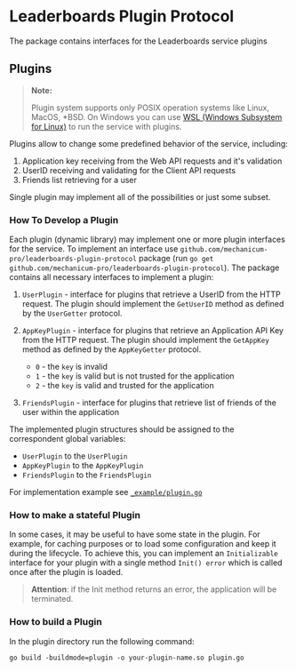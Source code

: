 # Leaderboards Plugin Protocol

The package contains interfaces for the Leaderboards service plugins

## Plugins

> **Note:**
>
> Plugin system supports only POSIX operation systems like Linux, MacOS, *BSD. On Windows you can use [WSL (Windows Subsystem for Linux)](https://learn.microsoft.com/en-us/windows/wsl/) to run the service with plugins.

Plugins allow to change some predefined behavior of the service, including:

1. Application key receiving from the Web API requests and it's validation
2. UserID receiving and validating for the Client API requests
3. Friends list retrieving for a user

Single plugin may implement all of the possibilities or just some subset.

### How To Develop a Plugin

Each plugin (dynamic library) may implement one or more plugin interfaces for the service. To implement an interface use `github.com/mechanicum-pro/leaderboards-plugin-protocol` package (run `go get github.com/mechanicum-pro/leaderboards-plugin-protocol`). The package contains all necessary interfaces to implement a plugin:

1. `UserPlugin` - interface for plugins that retrieve a UserID from the HTTP request. The plugin should implement the `GetUserID` method as defined by the `UserGetter` protocol.

2. `AppKeyPlugin` - interface for plugins that retrieve an Application API Key from the HTTP request. The plugin should implement the `GetAppKey` method as defined by the `AppKeyGetter` protocol.
   * `0` - the `key` is invalid
   * `1` - the `key` is valid but is not trusted for the application
   * `2` - the `key` is valid and trusted for the application

3. `FriendsPlugin` - interface for plugins that retrieve list of friends of the user within the application 

The implemented plugin structures should be assigned to the correspondent global variables:

* `UserPlugin` to the `UserPlugin`
* `AppKeyPlugin` to the `AppKeyPlugin`
* `FriendsPlugin` to the `FriendsPlugin`

For implementation example see [`_example/plugin.go`](_example/plugin.go)

### How to make a stateful Plugin

In some cases, it may be useful to have some state in the plugin. For example, for caching purposes or to load some configuration and keep it during the lifecycle. To achieve this, you can implement an `Initializable` interface for your plugin with a single method `Init() error` which is called once after the plugin is loaded.

> **Attention**: if the Init method returns an error, the application will be terminated.

### How to build a Plugin

In the plugin directory run the following command:

```shell
go build -buildmode=plugin -o your-plugin-name.so plugin.go
```
